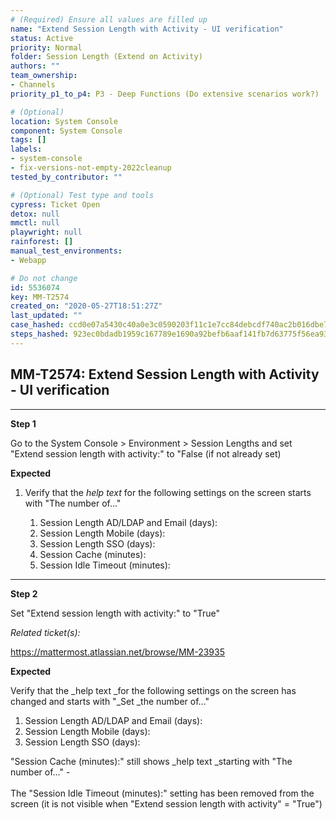 ```yaml
---
# (Required) Ensure all values are filled up
name: "Extend Session Length with Activity - UI verification"
status: Active
priority: Normal
folder: Session Length (Extend on Activity)
authors: ""
team_ownership: 
- Channels
priority_p1_to_p4: P3 - Deep Functions (Do extensive scenarios work?)

# (Optional)
location: System Console
component: System Console
tags: []
labels: 
- system-console
- fix-versions-not-empty-2022cleanup
tested_by_contributor: ""

# (Optional) Test type and tools
cypress: Ticket Open
detox: null
mmctl: null
playwright: null
rainforest: []
manual_test_environments:
- Webapp

# Do not change
id: 5536074
key: MM-T2574
created_on: "2020-05-27T18:51:27Z"
last_updated: ""
case_hashed: ccd0e07a5430c40a0e3c0590203f11c1e7cc84debcdf740ac2b016dbe730d36fcbb85723b69cdbeb643b28949a6824fe
steps_hashed: 923ec0bdadb1959c167789e1690a92befb6aaf141fb7d63775f56ea93e05bb95e94499433bd5de73f9227c6d84b645d8
---
```


<!-- (Auto-generated) Based on frontmatter's "key" and "name" -->

## MM-T2574: Extend Session Length with Activity - UI verification

---

**Step 1**

Go to the System Console > Environment > Session Lengths and set "Extend session length with activity:" to "False (if not already set)

**Expected**

1. Verify that the _help text_ for the following settings on the screen starts with "The number of..."

   1. Session Length AD/LDAP and Email (days):
   2. Session Length Mobile (days):
   3. Session Length SSO (days):
   4. Session Cache (minutes):
   5. Session Idle Timeout (minutes):

---

**Step 2**

Set "Extend session length with activity:" to "True"

_Related ticket(s):_

<https://mattermost.atlassian.net/browse/MM-23935>

**Expected**

Verify that the \_help text \_for the following settings on the screen has changed and starts with "\_Set \_the number of..."

1. Session Length AD/LDAP and Email (days):
2. Session Length Mobile (days):
3. Session Length SSO (days):

"Session Cache (minutes):" still shows \_help text \_starting with "The number of..." -\
\
The "Session Idle Timeout (minutes):" setting has been removed from the screen (it is not visible when "Extend session length with activity" = "True")
